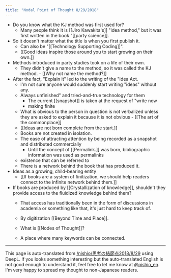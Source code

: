 ```yaml
---
title: "Nodal Point of Thought 8/29/2018"
---
```


- Do you know what the KJ method was first used for?
    - Many people think it is [[Jiro Kawakita's]] "idea method," but it was first written in the book "[[party science]].
- So it doesn't matter what the title is when you first publish it.
    - Can also be "[[Technology Supporting Coding]]".
    - [[Good ideas inspire those around you to start growing on their own.]]
- Methods introduced in party studies took on a life of their own.
    - They didn't give a name to the method, so it was called the KJ method.
            - [[Why not name the method?]]
- After the fact, "Explain it" led to the writing of the "Idea Act.
    - I'm not sure anyone would suddenly start writing "ideas" without any.
    - Always unfinished" and tried-and-true technology for them
        - The current [[snapshot]] is taken at the request of "write now
        - making finite
    - What is obvious to the person in question is not verbalized unless they are asked to explain it because it is not obvious
            - [[The art of the commonplace]]
    - [[Ideas are not born complete from the start.]]
    - Books are not created in isolation.
    - The ease of attracting attention by being recorded as a snapshot and distributed commercially
        - Until the concept of [[Permalink.]] was born, bibliographic information was used as permalinks
    - existence that can be referred to
    - There is a network behind the book that has produced it.
- Ideas as a growing, child-bearing entity
    - [[If books are a system of finitization, we should help readers connect to the infinite network behind them.]]
- If books are produced by [[Crystallization of knowledge]], shouldn't they provide access to the fluidized knowledge behind them?
    - That access has traditionally been in the form of discussions in academia or something like that, it's just hard to keep track of.
    - By digitization [[Beyond Time and Place]].

    - What is [[Nodes of Thought]]?
    - A place where many keywords can be connected.

---
This page is auto-translated from [/nishio/思考の結節点2018/8/29](https://scrapbox.io/nishio/思考の結節点2018/8/29) using DeepL. If you looks something interesting but the auto-translated English is not good enough to understand it, feel free to let me know at [@nishio_en](https://twitter.com/nishio_en). I'm very happy to spread my thought to non-Japanese readers.